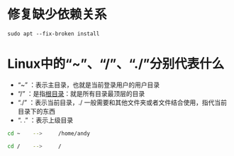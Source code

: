 # 修复缺少依赖关系 

`sudo apt --fix-broken install`

# Linux中的“~”、“/”、“./”分别代表什么

- “~” ：表示主目录，也就是当前登录用户的用户目录
- “/” ：是指[根目录](https://so.csdn.net/so/search?q=根目录&spm=1001.2101.3001.7020)：就是所有目录最顶层的目录
- “./” ：表示当前目录，./ 一般需要和其他文件夹或者文件结合使用，指代当前目录下的东西
- “. .” ：表示上级目录

```bash
cd ~  	--> 	/home/andy

cd /    --> 	/
```


